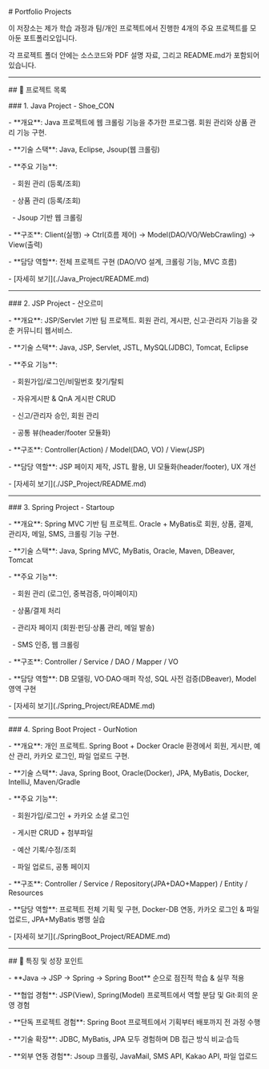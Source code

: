 \# Portfolio Projects



이 저장소는 제가 학습 과정과 팀/개인 프로젝트에서 진행한 4개의 주요 프로젝트를 모아둔 포트폴리오입니다.  

각 프로젝트 폴더 안에는 소스코드와 PDF 설명 자료, 그리고 README.md가 포함되어 있습니다.



---



\## 📌 프로젝트 목록



\### 1. Java Project - Shoe\_CON

\- \*\*개요\*\*: Java 프로젝트에 웹 크롤링 기능을 추가한 프로그램. 회원 관리와 상품 관리 기능 구현.  

\- \*\*기술 스택\*\*: Java, Eclipse, Jsoup(웹 크롤링)  

\- \*\*주요 기능\*\*:

&nbsp; - 회원 관리 (등록/조회)

&nbsp; - 상품 관리 (등록/조회)

&nbsp; - Jsoup 기반 웹 크롤링  

\- \*\*구조\*\*: Client(실행) → Ctrl(흐름 제어) → Model(DAO/VO/WebCrawling) → View(출력)  

\- \*\*담당 역할\*\*: 전체 프로젝트 구현 (DAO/VO 설계, 크롤링 기능, MVC 흐름)  

\- \[자세히 보기](./Java\_Project/README.md)



---



\### 2. JSP Project - 산오르미

\- \*\*개요\*\*: JSP/Servlet 기반 팀 프로젝트. 회원 관리, 게시판, 신고·관리자 기능을 갖춘 커뮤니티 웹서비스.  

\- \*\*기술 스택\*\*: Java, JSP, Servlet, JSTL, MySQL(JDBC), Tomcat, Eclipse  

\- \*\*주요 기능\*\*:

&nbsp; - 회원가입/로그인/비밀번호 찾기/탈퇴

&nbsp; - 자유게시판 \& QnA 게시판 CRUD

&nbsp; - 신고/관리자 승인, 회원 관리

&nbsp; - 공통 뷰(header/footer 모듈화)  

\- \*\*구조\*\*: Controller(Action) / Model(DAO, VO) / View(JSP)  

\- \*\*담당 역할\*\*: JSP 페이지 제작, JSTL 활용, UI 모듈화(header/footer), UX 개선  

\- \[자세히 보기](./JSP\_Project/README.md)



---



\### 3. Spring Project - Startoup

\- \*\*개요\*\*: Spring MVC 기반 팀 프로젝트. Oracle + MyBatis로 회원, 상품, 결제, 관리자, 메일, SMS, 크롤링 기능 구현.  

\- \*\*기술 스택\*\*: Java, Spring MVC, MyBatis, Oracle, Maven, DBeaver, Tomcat  

\- \*\*주요 기능\*\*:

&nbsp; - 회원 관리 (로그인, 중복검증, 마이페이지)

&nbsp; - 상품/결제 처리

&nbsp; - 관리자 페이지 (회원·펀딩·상품 관리, 메일 발송)

&nbsp; - SMS 인증, 웹 크롤링  

\- \*\*구조\*\*: Controller / Service / DAO / Mapper / VO  

\- \*\*담당 역할\*\*: DB 모델링, VO·DAO·매퍼 작성, SQL 사전 검증(DBeaver), Model 영역 구현  

\- \[자세히 보기](./Spring\_Project/README.md)



---



\### 4. Spring Boot Project - OurNotion

\- \*\*개요\*\*: 개인 프로젝트. Spring Boot + Docker Oracle 환경에서 회원, 게시판, 예산 관리, 카카오 로그인, 파일 업로드 구현.  

\- \*\*기술 스택\*\*: Java, Spring Boot, Oracle(Docker), JPA, MyBatis, Docker, IntelliJ, Maven/Gradle  

\- \*\*주요 기능\*\*:

&nbsp; - 회원가입/로그인 + 카카오 소셜 로그인

&nbsp; - 게시판 CRUD + 첨부파일

&nbsp; - 예산 기록/수정/조회

&nbsp; - 파일 업로드, 공통 페이지  

\- \*\*구조\*\*: Controller / Service / Repository(JPA+DAO+Mapper) / Entity / Resources  

\- \*\*담당 역할\*\*: 프로젝트 전체 기획 및 구현, Docker-DB 연동, 카카오 로그인 \& 파일 업로드, JPA+MyBatis 병행 실습  

\- \[자세히 보기](./SpringBoot\_Project/README.md)



---



\## 📌 특징 및 성장 포인트

\- \*\*Java → JSP → Spring → Spring Boot\*\* 순으로 점진적 학습 \& 실무 적용  

\- \*\*협업 경험\*\*: JSP(View), Spring(Model) 프로젝트에서 역할 분담 및 Git·회의 운영 경험  

\- \*\*단독 프로젝트 경험\*\*: Spring Boot 프로젝트에서 기획부터 배포까지 전 과정 수행  

\- \*\*기술 확장\*\*: JDBC, MyBatis, JPA 모두 경험하며 DB 접근 방식 비교·습득  

\- \*\*외부 연동 경험\*\*: Jsoup 크롤링, JavaMail, SMS API, Kakao API, 파일 업로드  



